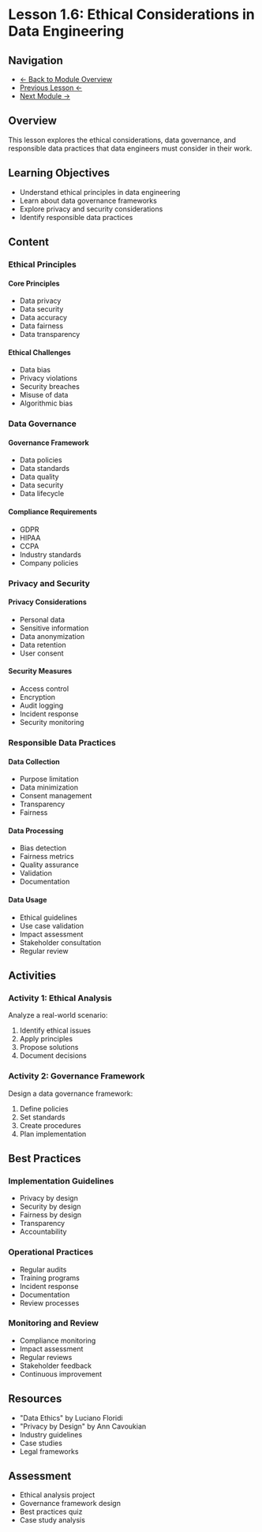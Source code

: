 # Lesson 1.6: Ethical Considerations in Data Engineering

## Navigation
- [← Back to Module Overview](../README.md)
- [Previous Lesson ←](./1.5-data-engineer-role.md)
- [Next Module →](../02-programming-foundations/README.md)

## Overview
This lesson explores the ethical considerations, data governance, and responsible data practices that data engineers must consider in their work.

## Learning Objectives
- Understand ethical principles in data engineering
- Learn about data governance frameworks
- Explore privacy and security considerations
- Identify responsible data practices

## Content

### Ethical Principles

#### Core Principles
- Data privacy
- Data security
- Data accuracy
- Data fairness
- Data transparency

#### Ethical Challenges
- Data bias
- Privacy violations
- Security breaches
- Misuse of data
- Algorithmic bias

### Data Governance

#### Governance Framework
- Data policies
- Data standards
- Data quality
- Data security
- Data lifecycle

#### Compliance Requirements
- GDPR
- HIPAA
- CCPA
- Industry standards
- Company policies

### Privacy and Security

#### Privacy Considerations
- Personal data
- Sensitive information
- Data anonymization
- Data retention
- User consent

#### Security Measures
- Access control
- Encryption
- Audit logging
- Incident response
- Security monitoring

### Responsible Data Practices

#### Data Collection
- Purpose limitation
- Data minimization
- Consent management
- Transparency
- Fairness

#### Data Processing
- Bias detection
- Fairness metrics
- Quality assurance
- Validation
- Documentation

#### Data Usage
- Ethical guidelines
- Use case validation
- Impact assessment
- Stakeholder consultation
- Regular review

## Activities

### Activity 1: Ethical Analysis
Analyze a real-world scenario:
1. Identify ethical issues
2. Apply principles
3. Propose solutions
4. Document decisions

### Activity 2: Governance Framework
Design a data governance framework:
1. Define policies
2. Set standards
3. Create procedures
4. Plan implementation

## Best Practices

### Implementation Guidelines
- Privacy by design
- Security by design
- Fairness by design
- Transparency
- Accountability

### Operational Practices
- Regular audits
- Training programs
- Incident response
- Documentation
- Review processes

### Monitoring and Review
- Compliance monitoring
- Impact assessment
- Regular reviews
- Stakeholder feedback
- Continuous improvement

## Resources
- "Data Ethics" by Luciano Floridi
- "Privacy by Design" by Ann Cavoukian
- Industry guidelines
- Case studies
- Legal frameworks

## Assessment
- Ethical analysis project
- Governance framework design
- Best practices quiz
- Case study analysis 